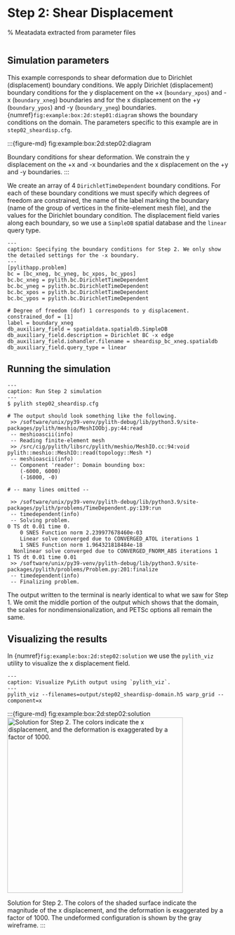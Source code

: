 # Step 2: Shear Displacement

% Meatadata extracted from parameter files
```{include} step02_sheardisp-synopsis.md
```

## Simulation parameters

This example corresponds to shear deformation due to Dirichlet (displacement) boundary conditions.
We apply Dirichlet (displacement) boundary conditions for the y displacement on the +x (`boundary_xpos`) and -x (`boundary_xneg`) boundaries and for the x displacement on the +y (`boundary_ypos`) and -y (`boundary_yneg`) boundaries.
{numref}`fig:example:box:2d:step01:diagram` shows the boundary conditions on the domain.
The parameters specific to this example are in `step02_sheardisp.cfg`.

:::{figure-md} fig:example:box:2d:step02:diagram
<img src="figs/step02-diagram.*" alt="" scale="75%">

Boundary conditions for shear deformation.
We constrain the y displacement on the +x and -x boundaries and the x displacement on the +y and -y boundaries.
:::

We create an array of 4 `DirichletTimeDependent` boundary conditions.
For each of these boundary conditions we must specify which degrees of freedom are constrained, the name of the label marking the boundary (name of the group of vertices in the finite-element mesh file), and the values for the Dirichlet boundary condition.
The displacement field varies along each boundary, so we use a `SimpleDB` spatial database and the `linear` query type.

```{code-block} cfg
---
caption: Specifying the boundary conditions for Step 2. We only show the detailed settings for the -x boundary.
---
[pylithapp.problem]
bc = [bc_xneg, bc_yneg, bc_xpos, bc_ypos]
bc.bc_xneg = pylith.bc.DirichletTimeDependent
bc.bc_yneg = pylith.bc.DirichletTimeDependent
bc.bc_xpos = pylith.bc.DirichletTimeDependent
bc.bc_ypos = pylith.bc.DirichletTimeDependent
        
# Degree of freedom (dof) 1 corresponds to y displacement. 
constrained_dof = [1]
label = boundary_xneg
db_auxiliary_field = spatialdata.spatialdb.SimpleDB
db_auxiliary_field.description = Dirichlet BC -x edge
db_auxiliary_field.iohandler.filename = sheardisp_bc_xneg.spatialdb
db_auxiliary_field.query_type = linear
```

## Running the simulation

```{code-block} console
---
caption: Run Step 2 simulation
---
$ pylith step02_sheardisp.cfg

# The output should look something like the following.
 >> /software/unix/py39-venv/pylith-debug/lib/python3.9/site-packages/pylith/meshio/MeshIOObj.py:44:read
 -- meshioascii(info)
 -- Reading finite-element mesh
 >> /src/cig/pylith/libsrc/pylith/meshio/MeshIO.cc:94:void pylith::meshio::MeshIO::read(topology::Mesh *)
 -- meshioascii(info)
 -- Component 'reader': Domain bounding box:
    (-6000, 6000)
    (-16000, -0)

# -- many lines omitted --

 >> /software/unix/py39-venv/pylith-debug/lib/python3.9/site-packages/pylith/problems/TimeDependent.py:139:run
 -- timedependent(info)
 -- Solving problem.
0 TS dt 0.01 time 0.
    0 SNES Function norm 2.239977678460e-03 
    Linear solve converged due to CONVERGED_ATOL iterations 1
    1 SNES Function norm 1.964321818484e-18 
  Nonlinear solve converged due to CONVERGED_FNORM_ABS iterations 1
1 TS dt 0.01 time 0.01
 >> /software/unix/py39-venv/pylith-debug/lib/python3.9/site-packages/pylith/problems/Problem.py:201:finalize
 -- timedependent(info)
 -- Finalizing problem.
```

The output written to the terminal is nearly identical to what we saw for Step 1.
We omit the middle portion of the output which shows that the domain, the scales for nondimensionalization, and PETSc options all remain the same.

## Visualizing the results

In {numref}`fig:example:box:2d:step02:solution` we use the `pylith_viz` utility to visualize the x displacement field.

```{code-block} console
---
caption: Visualize PyLith output using `pylith_viz`.
---
pylith_viz --filenames=output/step02_sheardisp-domain.h5 warp_grid --component=x
```

:::{figure-md} fig:example:box:2d:step02:solution
<img src="figs/step02-solution.*" alt="Solution for Step 2. The colors indicate the x displacement, and the deformation is exaggerated by a factor of 1000." width="400px"/>

Solution for Step 2.
The colors of the shaded surface indicate the magnitude of the x displacement, and the deformation is exaggerated by a factor of 1000.
The undeformed configuration is shown by the gray wireframe.
:::
